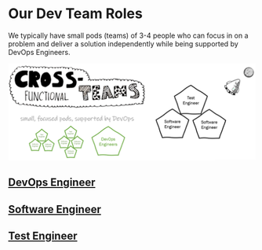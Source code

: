 # Our Dev Team Roles

We typically have small pods (teams) of 3-4 people who can focus in on a problem and deliver a solution independently while being supported by DevOps Engineers.

![Pod Capability](pod-capability.png)

## [DevOps Engineer](devops-engineer/README.md)

## [Software Engineer](software-engineer/README.md)

## [Test Engineer](test-engineer/README.md)

